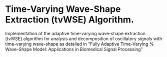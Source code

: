 # Time-Varying Wave-Shape Extraction (tvWSE) Algorithm.
Implementation of the adaptive time-varying wave-shape extraction (tvWSE) algorithm for analysis and decomposition of oscillatory signals with time-varying wave-shape as detailed in "Fully Adaptive Time-Varying % Wave-Shape Model: Applications in Biomedical Signal Processing"
